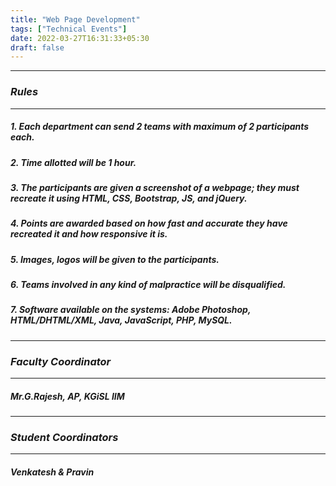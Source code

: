 ```yaml
---
title: "Web Page Development"
tags: ["Technical Events"]
date: 2022-03-27T16:31:33+05:30
draft: false
---
```

***
### ***Rules***
***
##### 1. Each department can send 2 teams with maximum of 2 participants each.
##### 2. Time allotted will be 1 hour.
##### 3. The participants are given a screenshot of a webpage; they must recreate it using HTML, CSS, Bootstrap, JS, and jQuery.
##### 4. Points are awarded based on how fast and accurate they have recreated it and how responsive it is.
##### 5. Images, logos will be given to the participants.
##### 6. Teams involved in any kind of malpractice will be disqualified.
##### 7. Software available on the systems: Adobe Photoshop, HTML/DHTML/XML, Java, JavaScript, PHP, MySQL.

***
### ***Faculty Coordinator***
***
##### Mr.G.Rajesh, AP, KGiSL IIM

***
### ***Student Coordinators***
***
##### Venkatesh & Pravin

